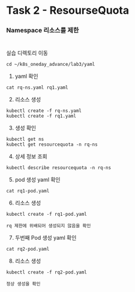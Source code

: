 # Task 2 - ResourseQuota

### Namespace 리소스를 제한
#
실습 디렉토리 이동
```
cd ~/k8s_oneday_advance/lab3/yaml
```

1. yaml 확인
```
cat rq-ns.yaml rq1.yaml
```

2. 리소스 생성
```
kubectl create -f rq-ns.yaml
kubectl create -f rq1.yaml
```

3. 생성 확인
```
kubectl get ns
kubectl get resourcequota -n rq-ns
```

4. 상세 정보 조회
```
kubectl describe resourcequota -n rq-ns
```

5. pod 생성 yaml 확인
```
cat rq1-pod.yaml
```

6. 리소스 생성
```
kubectl create -f rq1-pod.yaml
```
`rq 제한에 위배되어 생성되지 않음을 확인`


7. 두번째 Pod 생성 yaml 확인
```
cat rq2-pod.yaml
```

8. 리소스 생성
```
kubectl create -f rq2-pod.yaml
```
`정상 생성을 확인`
